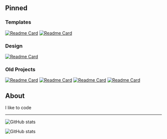 ## Pinned

### Templates
[![Readme Card](https://github-readme-stats.vercel.app/api/pin/?username=kiblitz&repo=rust-sdl2-template&title_color=69A9EC&theme=transparent)](https://github.com/kiblitz/rust-sdl2-template)
[![Readme Card](https://github-readme-stats.vercel.app/api/pin/?username=kiblitz&repo=ts-canvas-template&bg_color=00000000&title_color=69A9EC&theme=transparent)](https://github.com/kiblitz/ts-canvas-template)

### Design
[![Readme Card](https://github-readme-stats.vercel.app/api/pin/?username=kiblitz&repo=enigma-rotor&bg_color=00000000&title_color=69A9EC&theme=transparent)](https://github.com/kiblitz/enigma-rotor)

### Old Projects
[![Readme Card](https://github-readme-stats.vercel.app/api/pin/?username=kiblitz&repo=bullet-backlog&bg_color=00000000&title_color=69A9EC&theme=transparent)](https://github.com/kiblitz/bullet-backlog)
[![Readme Card](https://github-readme-stats.vercel.app/api/pin/?username=kiblitz&repo=wifi-comms-handler&bg_color=00000000&title_color=69A9EC&theme=transparent)](https://github.com/kiblitz/wifi-comms-handler)
[![Readme Card](https://github-readme-stats.vercel.app/api/pin/?username=kiblitz&repo=stack-calculator&bg_color=00000000&title_color=69A9EC&theme=transparent)](https://github.com/kiblitz/stack-calculator)
[![Readme Card](https://github-readme-stats.vercel.app/api/pin/?username=kiblitz&repo=github-contributions-wallpaper-android&bg_color=00000000&title_color=69A9EC&text_color=F0F3F6&theme=transparent)](https://github.com/kiblitz/github-contributions-wallpaper-android)
## About
I like to code
<!--
_What are "Old Projects"?_ - Random projects that served no purpose other than resume filler

- Computer Science @ Carnegie Mellon University (Fall 2019 - Winter 2022)
- Software Engineer Intern
  - Facebook (Summer 2020)
  - Google (Summer 2021)
  - Jane Street (Summer 2022)
  - Monad Labs (Winter/Spring 2023)
- Research Assistant
  - Gnomad @ Institute for Software Research (Winter/Spring 2022)
- Teaching Assistant
  - Intro to Computer Security (Winter/Spring 2022)
-->
---
![GitHub stats](https://github-readme-stats.vercel.app/api?username=kiblitz&bg_color=0A0C10&text_color=69A9EC&icon_color=F0F3F6&border_color=7A828E&hide_title=true&show_icons=true)

![GitHub stats](https://github-readme-stats.vercel.app/api/top-langs/?username=kiblitz&bg_color=0A0C10&text_color=F0F3F6&icon_color=F0F3F6&border_color=7A828E&hide_title=true&langs_count=10)

